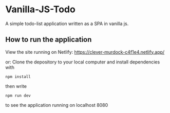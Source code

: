# Vanilla-JS-Todo
A simple todo-list application written as a SPA in vanilla js. 

## How to run the application

View the site running on Netlify: 
https://clever-murdock-c4f1e4.netlify.app/

or: 
Clone the depository to your local computer and install dependencies with 

`npm install`

then write 

`npm run dev`

to see the application running on localhost 8080
